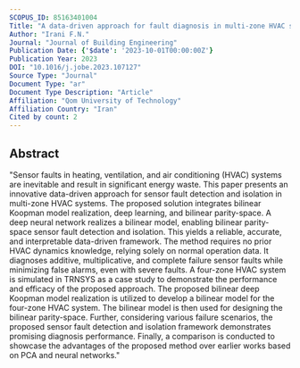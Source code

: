 ```yaml
---
SCOPUS_ID: 85163401004
Title: "A data-driven approach for fault diagnosis in multi-zone HVAC systems: Deep neural bilinear Koopman parity"
Author: "Irani F.N."
Journal: "Journal of Building Engineering"
Publication Date: {'$date': '2023-10-01T00:00:00Z'}
Publication Year: 2023
DOI: "10.1016/j.jobe.2023.107127"
Source Type: "Journal"
Document Type: "ar"
Document Type Description: "Article"
Affiliation: "Qom University of Technology"
Affiliation Country: "Iran"
Cited by count: 2
---
```


## Abstract
"Sensor faults in heating, ventilation, and air conditioning (HVAC) systems are inevitable and result in significant energy waste. This paper presents an innovative data-driven approach for sensor fault detection and isolation in multi-zone HVAC systems. The proposed solution integrates bilinear Koopman model realization, deep learning, and bilinear parity-space. A deep neural network realizes a bilinear model, enabling bilinear parity-space sensor fault detection and isolation. This yields a reliable, accurate, and interpretable data-driven framework. The method requires no prior HVAC dynamics knowledge, relying solely on normal operation data. It diagnoses additive, multiplicative, and complete failure sensor faults while minimizing false alarms, even with severe faults. A four-zone HVAC system is simulated in TRNSYS as a case study to demonstrate the performance and efficacy of the proposed approach. The proposed bilinear deep Koopman model realization is utilized to develop a bilinear model for the four-zone HVAC system. The bilinear model is then used for designing the bilinear parity-space. Further, considering various failure scenarios, the proposed sensor fault detection and isolation framework demonstrates promising diagnosis performance. Finally, a comparison is conducted to showcase the advantages of the proposed method over earlier works based on PCA and neural networks."
